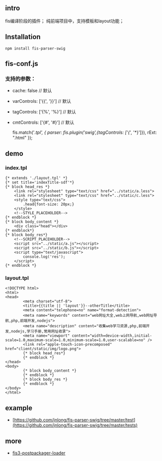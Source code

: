 ## intro
fis编译阶段的插件；
纯前端项目中，支持模板和layout功能；

## Installation
    npm install fis-parser-swig

## fis-conf.js
### 支持的参数：
* cache: false // 默认
* varControls: ['{{', '}}'] // 默认
* tagControls: ['{%', '%}'] // 默认
* cmtControls: ['{#', '#}'] // 默认

    fis.match('*.tpl', {
        parser: fis.plugin('swig',{tagControls: ['{*', '*}']}),
        rExt: ".html"
    });

## demo
### index.tpl
    {* extends './layout.tpl' *}
    {* set title='indexTitle-sdf'*}
    {* block head_res *}
        <link rel="stylesheet" type="text/css" href="../static/a.less">
        <link rel="stylesheet" type="text/css" href="../static/c.less">
        <style type="text/css">
            .head{font-size: 20px;}
        </style>
        <!--STYLE_PLACEHOLDER-->
    {* endblock *}
    {* block body_content *}
        <div class="head"></div>
    {* endblock*}
    {* block body_res*}
        <!--SCRIPT_PLACEHOLDER-->
        <script src="../static/a.js"></script>
        <script src="../static/b.js"></script>
        <script type="text/javascript">
            console.log('res');
        </script>
    {* endblock *}

### layout.tpl
    <!DOCTYPE html>
    <html>
    <head>
            <meta charset="utf-8">
            <title>{{title || 'layout'}}--otherTitle</title>
            <meta content="telephone=no" name="format-detection">
            <meta name="keywords" content="web网址大全,web上网导航,web网址导航,php,前端开发,nodejs">
            <meta name="description" content="收集web学习资源,php,前端开发,nodejs,学习手册,常用网址收录">
            <meta name="viewport" content="width=device-width,initial-scale=1.0,maximum-scale=1.0,minimum-scale=1.0,user-scalable=no" />
            <link rel="apple-touch-icon-precomposed" href="client/static/img/logo.png">
            {* block head_res*}
            {* endblock *}
    </head>
    <body>
            {* block body_content *}
            {* endblock *}
            {* block body_res *}
            {* endblock *}
    </body>
    </html>
## example
* [https://github.com/jnlong/fis-parser-swig/tree/master/test](https://github.com/jnlong/fis-parser-swig/tree/master/tests)

## more
* [fis3-postpackager-loader](https://github.com/fex-team/fis3-postpackager-loader)
